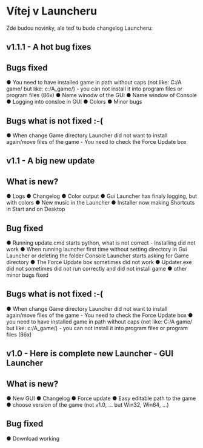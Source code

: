 # Vítej v Launcheru

Zde budou novinky, ale teď tu bude changelog Launcheru:

## v1.1.1 - A hot bug fixes

## Bugs fixed

● You need to have installed game in path without caps (not like: C:/A game/ but like: c:/A_game/) - you can not install it into program files or program files (86x)
● Name winodw of the GUI
● Name window of Console
● Logging into consloe in GUI
● Colors
● Minor bugs

## Bugs what is not fixed :-(

● When change Game directory Launcher did not want to install again/move files of the game - You need to check the Force Update box

## v1.1 - A big new update

## What is new?

● Logs
● Changelog
● Color output
● Gui Launcher has finaly logging, but with colors
● New music in the Launcher
● Installer now making Shortcuts in Start and on Desktop

## Bug fixed

● Running update.cmd starts python, what is not correct - Installing did not work
● When running launcher first time without setting directory in Gui Launcher or deleting the folder Console Launcher starts asking for Game directory
● The Force Update box sometimes did not work
● Updater.exe did not sometimes did not run correctly and did not install game
● other minor bugs fixed

## Bugs what is not fixed :-(

● When change Game directory Launcher did not want to install again/move files of the game - You need to check the Force Update box
● you need to have installed game in path without caps (not like: C:/A game/ but like: c:/A_game/) - you can not install it into program files or program files (86x)

## v1.0 - Here is complete new Launcher - GUI Launcher

## What is new?

● New GUI
● Changelog
● Force update
● Easy editable path to the game
● choose version of the game (not v1.0, ... but Win32, Win64, ...)

## Bug fixed

● Download working
